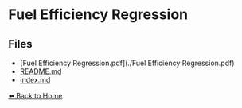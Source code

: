 # Fuel Efficiency Regression

## Files

- [Fuel Efficiency Regression.pdf](./Fuel Efficiency Regression.pdf)
- [README.md](./README.md)
- [index.md](./index.md)

[⬅️ Back to Home](../)
